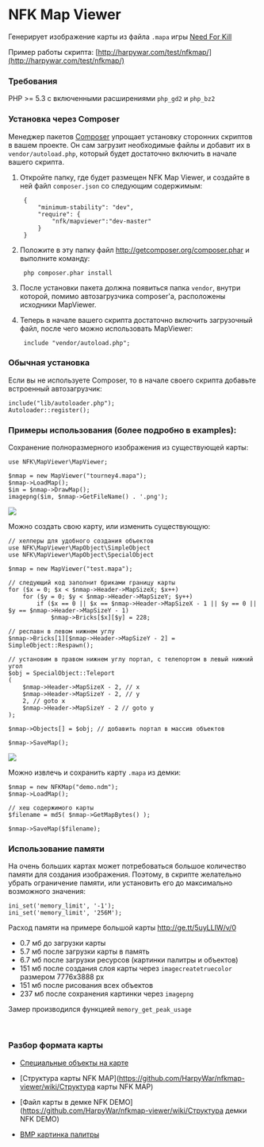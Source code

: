 NFK Map Viewer
==============

Генерирует изображение карты из файла `.mapa` игры [Need For Kill](http://needforkill.ru)

Пример работы скрипта: [http://harpywar.com/test/nfkmap/](http://harpywar.com/test/nfkmap/)


### Требования

PHP >= 5.3 с включенными расширениями `php_gd2` и `php_bz2`


### Установка через Composer

Менеджер пакетов [Composer](http://getcomposer.org) упрощает установку сторонних скриптов в вашем проекте. Он сам загрузит необходимые файлы и добавит их в `vendor/autoload.php`, который будет достаточно включить в начале вашего скрипта.

1. Откройте папку, где будет размещен NFK Map Viewer, и создайте в ней файл `composer.json` со следующим содержимым:
    
        {
            "minimum-stability": "dev",
            "require": {
                "nfk/mapviewer":"dev-master"
            }
        }
    
2. Положите в эту папку файл http://getcomposer.org/composer.phar и выполните команду:
    
        php composer.phar install
    
3. После установки пакета должна появиться папка `vendor`, внутри которой, помимо автозагрузчика composer'a, расположены исходники MapViewer.

4. Теперь в начале вашего скрипта достаточно включить загрузочный файл, после чего можно использовать MapViewer:
    
        include "vendor/autoload.php";

		
### Обычная установка

Если вы не используете Composer, то в начале своего скрипта добавьте встроенный автозагрузчик:

    include("lib/autoloader.php");
    Autoloader::register();
    

### Примеры использования (более подробно в examples):

Сохранение полноразмерного изображения из существующей карты:

	use NFK\MapViewer\MapViewer;
	
    $nmap = new MapViewer("tourney4.mapa");
	$nmap->LoadMap();
    $im = $nmap->DrawMap();
    imagepng($im, $nmap->GetFileName() . '.png');

![](http://habrastorage.org/storage2/9da/b58/0f1/9dab580f1202e3049eec694522530da2.png)
	
Можно создать свою карту, или изменить существующую:
    
    // хелперы для удобного создания объектов
    use NFK\MapViewer\MapObject\SimpleObject
    use NFK\MapViewer\MapObject\SpecialObject

    $nmap = new MapViewer("test.mapa");
    
    // следующий код заполнит бриками границу карты
    for ($x = 0; $x < $nmap->Header->MapSizeX; $x++)
    	for ($y = 0; $y < $nmap->Header->MapSizeY; $y++)
    		if ($x == 0 || $x == $nmap->Header->MapSizeX - 1 || $y == 0 || $y == $nmap->Header->MapSizeY - 1)
    			$nmap->Bricks[$x][$y] = 228;
    
    // респавн в левом нижнем углу
    $nmap->Bricks[1][$nmap->Header->MapSizeY - 2] = SimpleObject::Respawn();
    
    // установим в правом нижнем углу портал, с телепортом в левый нижний угол
    $obj = SpecialObject::Teleport
    (
    	$nmap->Header->MapSizeX - 2, // x
    	$nmap->Header->MapSizeY - 2, // y
    	2, // goto x
    	$nmap->Header->MapSizeY - 2 // goto y
    ); 
    
    $nmap->Objects[] = $obj; // добавить портал в массив объектов
    
    $nmap->SaveMap();
	
![](http://habrastorage.org/storage2/158/372/863/158372863d1b504365c681a8d1db97ee.png)

Можно извлечь и сохранить карту `.mapa` из демки:

    $nmap = new NFKMap("demo.ndm");
    $nmap->LoadMap();
    
    // хеш содержимого карты
    $filename = md5( $nmap->GetMapBytes() );
    
    $nmap->SaveMap($filename);

	
### Использование памяти

На очень больших картах может потребоваться большое количество памяти для создания изображения.
Поэтому, в скрипте желательно убрать ограничение памяти, или установить его до максимально возможного значения:

    ini_set('memory_limit', '-1');
    ini_set('memory_limit', '256M');

Расход памяти на примере большой карты http://ge.tt/5uyLLIW/v/0
* 0.7 мб до загрузки карты
* 5.7 мб после загрузки карты в память
* 6.7 мб после загрузки ресурсов (картинки палитры и объектов)
* 151 мб после создания слоя карты через `imagecreatetruecolor` размером 7776х3888 px
* 151 мб после рисования всех объектов
* 237 мб после сохранения картинки через `imagepng` 

Замер производился функцией `memory_get_peak_usage`

<br>

### Разбор формата карты

* [Специальные объекты на карте](https://github.com/HarpyWar/nfkmap-viewer/wiki/Специальные-объекты-на-карте)

* [Структура карты NFK MAP](https://github.com/HarpyWar/nfkmap-viewer/wiki/Структура карты NFK MAP)
* [Файл карты в демке NFK DEMO](https://github.com/HarpyWar/nfkmap-viewer/wiki/Структура демки NFK DEMO)
* [BMP картинка палитры](https://github.com/HarpyWar/nfkmap-viewer/wiki/BMP-картинка-палитры)


